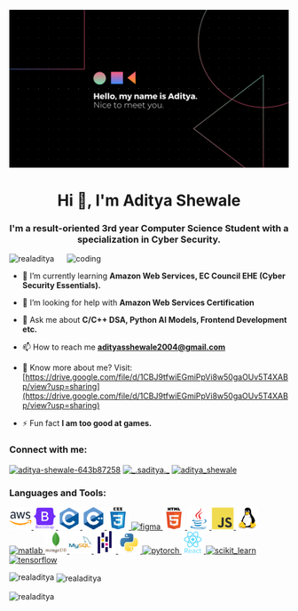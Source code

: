 ![logo](https://github.com/RealAditya/RealAditya/blob/main/Banner.png)
<h1 align="center">Hi 👋, I'm Aditya Shewale</h1>
<h3 align="center">I'm a result-oriented 3rd year Computer Science Student with a specialization in Cyber Security.</h3>

<img align="right" alt="coding" width="400" src="https://www.google.com/url?sa=i&url=https%3A%2F%2Fwww.getyarn.io%2Fyarn-clip%2Fa3f8e891-7374-46df-ab2a-bf72f1d39af9%2Fgif&psig=AOvVaw2vmOIVV5Vcfg4cGB9j-a0o&ust=1719924447383000&source=images&cd=vfe&opi=89978449&ved=0CBAQjRxqFwoTCJju44LwhYcDFQAAAAAdAAAAABAE">

<p align="left"> <img src="https://komarev.com/ghpvc/?username=realaditya&label=Profile%20views&color=0e75b6&style=flat" alt="realaditya" /> </p>

- 🌱 I’m currently learning **Amazon Web Services, EC Council EHE (Cyber Security Essentials).**

- 🤝 I’m looking for help with **Amazon Web Services Certification**

- 💬 Ask me about **C/C++ DSA, Python AI Models, Frontend Development etc.**

- 📫 How to reach me **adityasshewale2004@gmail.com**

- 📄 Know more about me? Visit: [https://drive.google.com/file/d/1CBJ9tfwiEGmiPpVi8w50gaOUv5T4XABp/view?usp=sharing](https://drive.google.com/file/d/1CBJ9tfwiEGmiPpVi8w50gaOUv5T4XABp/view?usp=sharing)

- ⚡ Fun fact **I am too good at games.**

<h3 align="left">Connect with me:</h3>
<p align="left">
<a href="https://linkedin.com/in/aditya-shewale-643b87258" target="blank"><img align="center" src="https://raw.githubusercontent.com/rahuldkjain/github-profile-readme-generator/master/src/images/icons/Social/linked-in-alt.svg" alt="aditya-shewale-643b87258" height="30" width="40" /></a>
<a href="https://instagram.com/_.saditya._" target="blank"><img align="center" src="https://raw.githubusercontent.com/rahuldkjain/github-profile-readme-generator/master/src/images/icons/Social/instagram.svg" alt="_.saditya._" height="30" width="40" /></a>
<a href="https://www.leetcode.com/aditya_shewale" target="blank"><img align="center" src="https://raw.githubusercontent.com/rahuldkjain/github-profile-readme-generator/master/src/images/icons/Social/leet-code.svg" alt="aditya_shewale" height="30" width="40" /></a>
</p>

<h3 align="left">Languages and Tools:</h3>
<p align="left"> <a href="https://aws.amazon.com" target="_blank" rel="noreferrer"> <img src="https://raw.githubusercontent.com/devicons/devicon/master/icons/amazonwebservices/amazonwebservices-original-wordmark.svg" alt="aws" width="40" height="40"/> </a> <a href="https://getbootstrap.com" target="_blank" rel="noreferrer"> <img src="https://raw.githubusercontent.com/devicons/devicon/master/icons/bootstrap/bootstrap-plain-wordmark.svg" alt="bootstrap" width="40" height="40"/> </a> <a href="https://www.cprogramming.com/" target="_blank" rel="noreferrer"> <img src="https://raw.githubusercontent.com/devicons/devicon/master/icons/c/c-original.svg" alt="c" width="40" height="40"/> </a> <a href="https://www.w3schools.com/cpp/" target="_blank" rel="noreferrer"> <img src="https://raw.githubusercontent.com/devicons/devicon/master/icons/cplusplus/cplusplus-original.svg" alt="cplusplus" width="40" height="40"/> </a> <a href="https://www.w3schools.com/css/" target="_blank" rel="noreferrer"> <img src="https://raw.githubusercontent.com/devicons/devicon/master/icons/css3/css3-original-wordmark.svg" alt="css3" width="40" height="40"/> </a> <a href="https://www.figma.com/" target="_blank" rel="noreferrer"> <img src="https://www.vectorlogo.zone/logos/figma/figma-icon.svg" alt="figma" width="40" height="40"/> </a> <a href="https://www.w3.org/html/" target="_blank" rel="noreferrer"> <img src="https://raw.githubusercontent.com/devicons/devicon/master/icons/html5/html5-original-wordmark.svg" alt="html5" width="40" height="40"/> </a> <a href="https://www.java.com" target="_blank" rel="noreferrer"> <img src="https://raw.githubusercontent.com/devicons/devicon/master/icons/java/java-original.svg" alt="java" width="40" height="40"/> </a> <a href="https://developer.mozilla.org/en-US/docs/Web/JavaScript" target="_blank" rel="noreferrer"> <img src="https://raw.githubusercontent.com/devicons/devicon/master/icons/javascript/javascript-original.svg" alt="javascript" width="40" height="40"/> </a> <a href="https://www.linux.org/" target="_blank" rel="noreferrer"> <img src="https://raw.githubusercontent.com/devicons/devicon/master/icons/linux/linux-original.svg" alt="linux" width="40" height="40"/> </a> <a href="https://www.mathworks.com/" target="_blank" rel="noreferrer"> <img src="https://upload.wikimedia.org/wikipedia/commons/2/21/Matlab_Logo.png" alt="matlab" width="40" height="40"/> </a> <a href="https://www.mongodb.com/" target="_blank" rel="noreferrer"> <img src="https://raw.githubusercontent.com/devicons/devicon/master/icons/mongodb/mongodb-original-wordmark.svg" alt="mongodb" width="40" height="40"/> </a> <a href="https://www.mysql.com/" target="_blank" rel="noreferrer"> <img src="https://raw.githubusercontent.com/devicons/devicon/master/icons/mysql/mysql-original-wordmark.svg" alt="mysql" width="40" height="40"/> </a> <a href="https://pandas.pydata.org/" target="_blank" rel="noreferrer"> <img src="https://raw.githubusercontent.com/devicons/devicon/2ae2a900d2f041da66e950e4d48052658d850630/icons/pandas/pandas-original.svg" alt="pandas" width="40" height="40"/> </a> <a href="https://www.python.org" target="_blank" rel="noreferrer"> <img src="https://raw.githubusercontent.com/devicons/devicon/master/icons/python/python-original.svg" alt="python" width="40" height="40"/> </a> <a href="https://pytorch.org/" target="_blank" rel="noreferrer"> <img src="https://www.vectorlogo.zone/logos/pytorch/pytorch-icon.svg" alt="pytorch" width="40" height="40"/> </a> <a href="https://reactjs.org/" target="_blank" rel="noreferrer"> <img src="https://raw.githubusercontent.com/devicons/devicon/master/icons/react/react-original-wordmark.svg" alt="react" width="40" height="40"/> </a> <a href="https://scikit-learn.org/" target="_blank" rel="noreferrer"> <img src="https://upload.wikimedia.org/wikipedia/commons/0/05/Scikit_learn_logo_small.svg" alt="scikit_learn" width="40" height="40"/> </a> <a href="https://www.tensorflow.org" target="_blank" rel="noreferrer"> <img src="https://www.vectorlogo.zone/logos/tensorflow/tensorflow-icon.svg" alt="tensorflow" width="40" height="40"/> </a> </p>

<p><img align="left" src="https://github-readme-stats.vercel.app/api/top-langs?username=realaditya&show_icons=true&locale=en&layout=compact" alt="realaditya" /></p>

<p>&nbsp;<img align="center" src="https://github-readme-stats.vercel.app/api?username=realaditya&show_icons=true&locale=en" alt="realaditya" /></p>

<p><img align="center" src="https://github-readme-streak-stats.herokuapp.com/?user=realaditya&" alt="realaditya" /></p>
